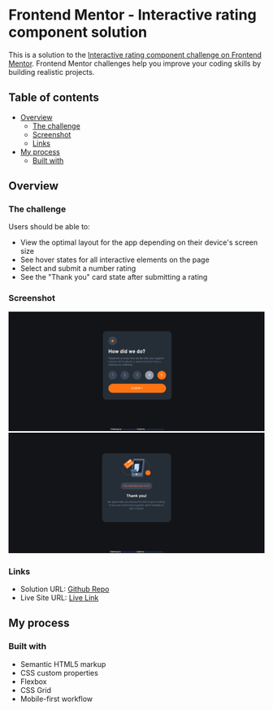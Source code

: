 # Frontend Mentor - Interactive rating component solution

This is a solution to the [Interactive rating component challenge on Frontend Mentor](https://www.frontendmentor.io/challenges/interactive-rating-component-koxpeBUmI). Frontend Mentor challenges help you improve your coding skills by building realistic projects. 

## Table of contents

- [Overview](#overview)
  - [The challenge](#the-challenge)
  - [Screenshot](#screenshot)
  - [Links](#links)
- [My process](#my-process)
  - [Built with](#built-with)


## Overview

### The challenge

Users should be able to:

- View the optimal layout for the app depending on their device's screen size
- See hover states for all interactive elements on the page
- Select and submit a number rating
- See the "Thank you" card state after submitting a rating

### Screenshot

![Result](./result_screenshots/result_preview.png)
![thankyou](./result_screenshots/thankyou_preview.png)


### Links

- Solution URL: [Github Repo](https://github.com/prthmh/interactive_rating_comp_fm)
- Live Site URL: [Live Link](https://ratingcomp-frontend-mentor-ch.netlify.app/)

## My process

### Built with

- Semantic HTML5 markup
- CSS custom properties
- Flexbox
- CSS Grid
- Mobile-first workflow
